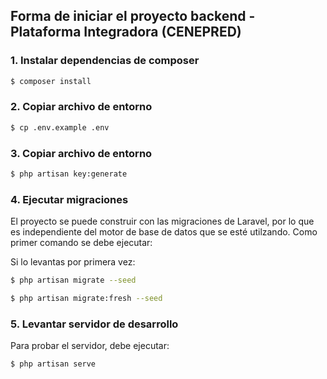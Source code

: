 ## Forma de iniciar el proyecto backend - Plataforma Integradora (CENEPRED)

### 1. Instalar dependencias de composer

```bash
$ composer install
```

### 2. Copiar archivo de entorno

```bash
$ cp .env.example .env
```

### 3. Copiar archivo de entorno

```bash
$ php artisan key:generate
```

### 4. Ejecutar migraciones
El proyecto se puede construir con las migraciones de Laravel, por lo que es
independiente del motor de base de datos que se esté utilzando. Como primer
comando se debe ejecutar:

Si lo levantas por primera vez:


```bash
$ php artisan migrate --seed
```


```bash
$ php artisan migrate:fresh --seed
```

### 5. Levantar servidor de desarrollo
Para probar el servidor, debe ejecutar:

```bash
$ php artisan serve
```

